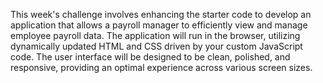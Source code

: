 This week's challenge involves enhancing the starter code to develop an application that allows a payroll manager to efficiently view and manage employee payroll data. The application will run in the browser, utilizing dynamically updated HTML and CSS driven by your custom JavaScript code. The user interface will be designed to be clean, polished, and responsive, providing an optimal experience across various screen sizes.